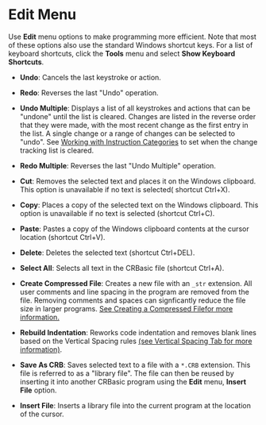 # Edit Menu

Use **Edit** menu options to make programming more efficient. Note that most of these options also use the standard Windows shortcut keys. For a list of keyboard shortcuts, click the **Tools** menu and select **Show Keyboard Shortcuts**.

- **Undo**: Cancels the last keystroke or action.

- **Redo**: Reverses the last "Undo" operation.

- **Undo Multiple**: Displays a list of all keystrokes and actions that can be "undone" until the list is cleared. Changes are listed in the reverse order that they were made, with the most recent change as the first entry in the list. A single change or a range of changes can be selected to "undo". See [Working with Instruction Categories](editinstructioncategories.md) to set when the change tracking list is cleared.

- **Redo Multiple**: Reverses the last "Undo Multiple" operation.

- **Cut**: Removes the selected text and places it on the Windows clipboard. This option is unavailable if no text is selected( shortcut Ctrl+X).

- **Copy**: Places a copy of the selected text on the Windows clipboard. This option is unavailable if no text is selected (shortcut Ctrl+C).

- **Paste**: Pastes a copy of the Windows clipboard contents at the cursor location (shortcut Ctrl+V).

- **Delete**: Deletes the selected text (shortcut Ctrl+DEL).

- **Select All**: Selects all text in the CRBasic file (shortcut Ctrl+A).

- **Create Compressed File**: Creates a new file with an `_str` extension. All user comments and line spacing in the program are removed from the file. Removing comments and spaces can signficantly reduce the file size in larger programs. [See Creating a Compressed Filefor more information.](sendingaprogram.md#Compress)

- **Rebuild Indentation**: Reworks code indentation and removes blank lines based on the Vertical Spacing rules [(see Vertical Spacing Tab for more information)](editorpreferences.md#Vertical).

- **Save As CRB**: Saves selected text to a file with a `*.CRB` extension. This file is referred to as a "library file". The file can then be reused by inserting it into another CRBasic program using the **Edit** menu, **Insert File** option.

- **Insert File**: Inserts a library file into the current program at the location of the cursor.
